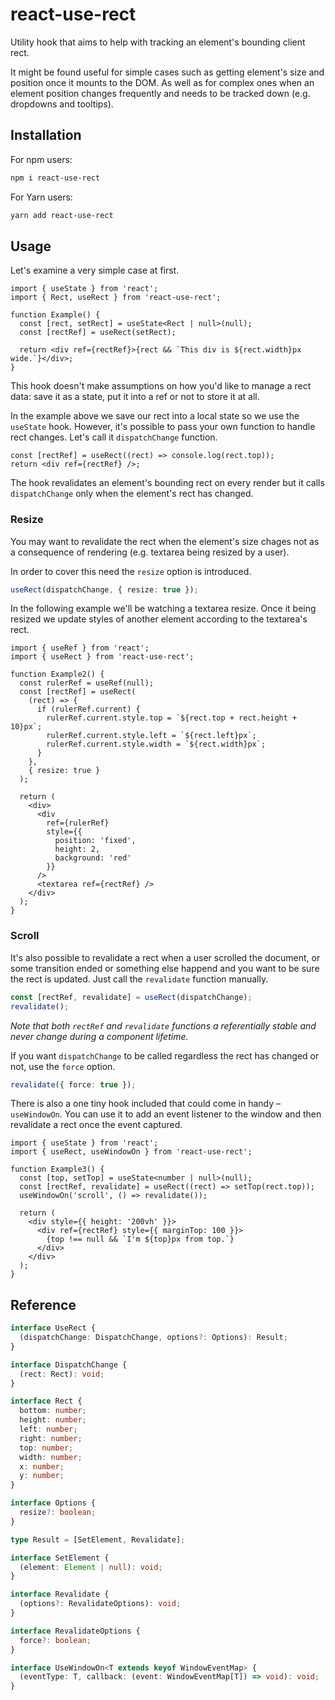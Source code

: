 # react-use-rect

Utility hook that aims to help with tracking an element's bounding client rect.

It might be found useful for simple cases such as getting element's size and position once it mounts to the DOM. As well as for complex ones when an element position changes frequently and needs to be tracked down (e.g. dropdowns and tooltips).

## Installation

For npm users:

```bash
npm i react-use-rect
```

For Yarn users:

```bash
yarn add react-use-rect
```

## Usage

Let's examine a very simple case at first.

```tsx
import { useState } from 'react';
import { Rect, useRect } from 'react-use-rect';

function Example() {
  const [rect, setRect] = useState<Rect | null>(null);
  const [rectRef] = useRect(setRect);

  return <div ref={rectRef}>{rect && `This div is ${rect.width}px wide.`}</div>;
}
```

This hook doesn't make assumptions on how you'd like to manage a rect data: save it as a state, put it into a ref or not to store it at all.

In the example above we save our rect into a local state so we use the `useState` hook. However, it's possible to pass your own function to handle rect changes. Let's call it `dispatchChange` function.

```tsx
const [rectRef] = useRect((rect) => console.log(rect.top));
return <div ref={rectRef} />;
```

The hook revalidates an element's bounding rect on every render but it calls `dispatchChange` only when the element's rect has changed.

### Resize

You may want to revalidate the rect when the element's size chages not as a consequence of rendering (e.g. textarea being resized by a user).

In order to cover this need the `resize` option is introduced.

```typescript
useRect(dispatchChange, { resize: true });
```

In the following example we'll be watching a textarea resize. Once it being resized we update styles of another element according to the textarea's rect.

```tsx
import { useRef } from 'react';
import { useRect } from 'react-use-rect';

function Example2() {
  const rulerRef = useRef(null);
  const [rectRef] = useRect(
    (rect) => {
      if (rulerRef.current) {
        rulerRef.current.style.top = `${rect.top + rect.height + 10}px`;
        rulerRef.current.style.left = `${rect.left}px`;
        rulerRef.current.style.width = `${rect.width}px`;
      }
    },
    { resize: true }
  );

  return (
    <div>
      <div
        ref={rulerRef}
        style={{
          position: 'fixed',
          height: 2,
          background: 'red'
        }}
      />
      <textarea ref={rectRef} />
    </div>
  );
}
```

### Scroll

It's also possible to revalidate a rect when a user scrolled the document, or some transition ended or something else happend and you want to be sure the rect is updated. Just call the `revalidate` function manually.

```typescript
const [rectRef, revalidate] = useRect(dispatchChange);
revalidate();
```

_Note that both `rectRef` and `revalidate` functions a referentially stable and never change during a component lifetime._

If you want `dispatchChange` to be called regardless the rect has changed or not, use the `force` option.

```typescript
revalidate({ force: true });
```

There is also a one tiny hook included that could come in handy – `useWindowOn`. You can use it to add an event listener to the window and then revalidate a rect once the event captured.

```tsx
import { useState } from 'react';
import { useRect, useWindowOn } from 'react-use-rect';

function Example3() {
  const [top, setTop] = useState<number | null>(null);
  const [rectRef, revalidate] = useRect((rect) => setTop(rect.top));
  useWindowOn('scroll', () => revalidate());

  return (
    <div style={{ height: '200vh' }}>
      <div ref={rectRef} style={{ marginTop: 100 }}>
        {top !== null && `I'm ${top}px from top.`}
      </div>
    </div>
  );
}
```

## Reference

```typescript
interface UseRect {
  (dispatchChange: DispatchChange, options?: Options): Result;
}

interface DispatchChange {
  (rect: Rect): void;
}

interface Rect {
  bottom: number;
  height: number;
  left: number;
  right: number;
  top: number;
  width: number;
  x: number;
  y: number;
}

interface Options {
  resize?: boolean;
}

type Result = [SetElement, Revalidate];

interface SetElement {
  (element: Element | null): void;
}

interface Revalidate {
  (options?: RevalidateOptions): void;
}

interface RevalidateOptions {
  force?: boolean;
}

interface UseWindowOn<T extends keyof WindowEventMap> {
  (eventType: T, callback: (event: WindowEventMap[T]) => void): void;
}
```
